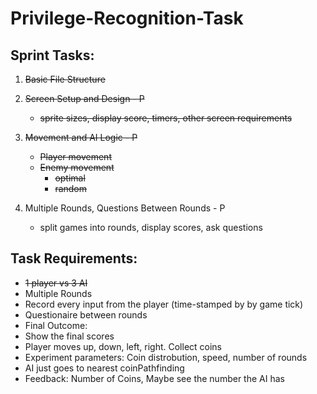 # Privilege-Recognition-Task

## Sprint Tasks:
1. ~~Basic File Structure~~
2. ~~Screen Setup and Design - P~~
	- ~~sprite sizes, display score, timers, other screen requirements~~
3. ~~Movement and AI Logic - P~~
	- ~~Player movement~~
	- ~~Enemy movement~~
		- ~~optimal~~
		- ~~random~~

4. Multiple Rounds, Questions Between Rounds - P
	- split games into rounds, display scores, ask questions

## Task Requirements:

- ~~1 player vs 3 AI~~
- Multiple Rounds
- Record every input from the player (time-stamped by by game tick)
- Questionaire between rounds
- Final Outcome:
- Show the final scores
- Player moves up, down, left, right. Collect coins
- Experiment parameters: Coin distrobution, speed, number of rounds
- AI just goes to nearest coinPathfinding
- Feedback: Number of Coins, Maybe see the number the AI has
  
